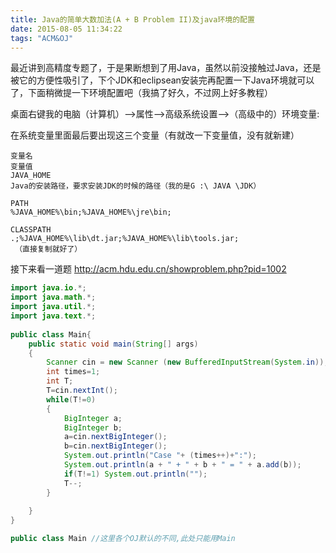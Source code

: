 ```yaml
---
title: Java的简单大数加法(A + B Problem II)及java环境的配置
date: 2015-08-05 11:34:22
tags: "ACM&OJ"
---
```


最近讲到高精度专题了，于是果断想到了用Java，虽然以前没接触过Java，还是被它的方便性吸引了，下个JDK和eclipsean安装完再配置一下Java环境就可以了，下面稍微提一下环境配置吧（我搞了好久，不过网上好多教程）

桌面右键我的电脑（计算机）-->属性-->高级系统设置-->（高级中的）环境变量:

在系统变量里面最后要出现这三个变量（有就改一下变量值，没有就新建）
```
变量名
变量值
JAVA_HOME 
Java的安装路径，要求安装JDK的时候的路径（我的是G :\ JAVA \JDK）

PATH
%JAVA_HOME%\bin;%JAVA_HOME%\jre\bin;

CLASSPATH
.;%JAVA_HOME%\lib\dt.jar;%JAVA_HOME%\lib\tools.jar;
 （直接复制就好了）
```
接下来看一道题
http://acm.hdu.edu.cn/showproblem.php?pid=1002
```Java
import java.io.*;    
import java.math.*;    
import java.util.*;    
import java.text.*;   
  
public class Main{  
    public static void main(String[] args)  
    {  
        Scanner cin = new Scanner (new BufferedInputStream(System.in));  
        int times=1;  
        int T;  
        T=cin.nextInt();  
        while(T!=0)  
        {  
            BigInteger a;  
            BigInteger b;  
            a=cin.nextBigInteger();  
            b=cin.nextBigInteger();  
            System.out.println("Case "+ (times++)+":");  
            System.out.println(a + " + " + b + " = " + a.add(b));  
            if(T!=1) System.out.println("");  
            T--;  
        }  
          
    }  
}  
```

```Java
public class Main //这里各个OJ默认的不同,此处只能用Main  
```